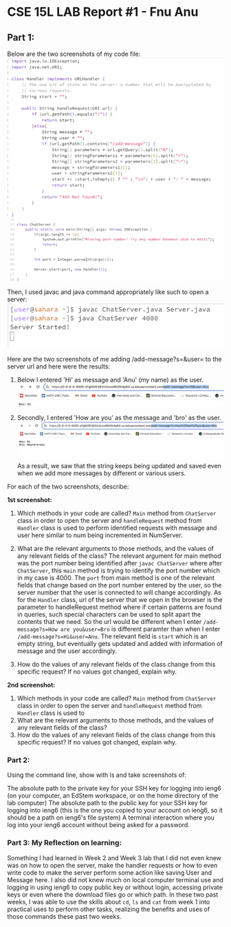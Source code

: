 # CSE 15L LAB Report #1 - Fnu Anu
## Part 1:
Below are the two screenshots of my code file:
![Image](CodePart1.png)
![Image](codeChatServer.png)


Then, I used javac and java command appropriately like such to open a server:
![Image](Terminalpart1.png)


Here are the two screenshots of me adding /add-message?s=<string>&user=<string> to the server url and here were the results:


1) Below I entered 'Hi' as message and 'Anu' (my name) as the user.
![Image](Firstpart1.png)


2) Secondly, I entered 'How are you' as the message and 'bro' as the user.
![Image](Bothpart1.png)
As a result, we saw that the string keeps being updated and saved even when we add more messages by different or various users.


For each of the two screenshots, describe:

**1st screenshot:**
1. Which methods in your code are called? `Main` method from `ChatServer` class in order to open the server and `handleRequest` method from `Handler` class is used to perform identified requests with message and user here similar to num being incremented in NumServer.
   
2. What are the relevant arguments to those methods, and the values of any relevant fields of the class? The relevant argument for main method was the port number being identified after `javac ChatServer` where after `ChatServer`, this `main` method is trying to identify the port number which in my case is 4000. The `port` from main method is one of the relevant fields that change based on the port number entered by the user, so the server number that the user is connected to will change accordingly. As for the `Handler` class, url of the server that we open in the browser is the parameter to handleRequest method where if certain patterns are found in queries, such special characters can be used to split apart the contents that we need. So the url would be different when I enter `/add-message?s=How are you&user=Bro` is different paramter than when I enter `/add-message?s=Hi&user=Anu`. The relevant field is `start` which is an empty string, but eventually gets updated and added with information of message and the user accordingly. 


3. How do the values of any relevant fields of the class change from this specific request? If no values got changed, explain why.

**2nd screenshot:**
1. Which methods in your code are called? `Main` method from `ChatServer` class in order to open the server and `handleRequest` method from `Handler` class is used to
2. What are the relevant arguments to those methods, and the values of any relevant fields of the class?
3. How do the values of any relevant fields of the class change from this specific request? If no values got changed, explain why.

   
### Part 2:
Using the command line, show with ls and take screenshots of:

The absolute path to the private key for your SSH key for logging into ieng6 (on your computer, an EdStem workspace, or on the home directory of the lab computer)
The absolute path to the public key for your SSH key for logging into ieng6 (this is the one you copied to your account on ieng6, so it should be a path on ieng6's file system)
A terminal interaction where you log into your ieng6 account without being asked for a password.


### Part 3: My Reflection on learning:
Something I had learned in Week 2 and Week 3 lab that I did not even knew was on how to open the server, make the handler requests or how to even write code to make the server perform some action like saving User and Message here. I also did not knew much on local computer terminal use and logging in using ieng6 to copy public key or without login, accessing private keys or even where the download files go or which path. In these two past weeks, I was able to use the skills about `cd`, `ls` and `cat` from week 1 into practical uses to perform other tasks, realizing the benefits and uses of those commands these past two weeks. 
